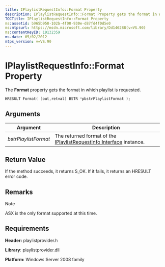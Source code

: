 ```yaml
---
title: IPlaylistRequestInfo::Format Property
description: IPlaylistRequestInfo::Format Property gets the format in which playlist is requested.
TOCTitle: IPlaylistRequestInfo::Format Property
ms:assetid: b965b958-102b-4f00-930e-d87fd4f0d5e0
ms:mtpsurl: https://msdn.microsoft.com/library/Dd146288(v=VS.90)
ms:contentKeyID: 19132359
ms.date: 05/02/2012
mtps_version: v=VS.90
---
```


# IPlaylistRequestInfo::Format Property

The **Format** property gets the format in which playlist is requested.

```cpp
HRESULT Format( [out,retval] BSTR *pbstrPlaylistFormat );
```

## Arguments

|Argument|Description|
|--- |--- |
|*bstrPlaylistFormat*|The returned format of the [IPlaylistRequestInfo Interface](https://msdn.microsoft.com/library/dd146293) instance.|

## Return Value

If the method succeeds, it returns S\_OK. If it fails, it returns an HRESULT error code.

## Remarks

> [!Note]  
> ASX is the only format supported at this time.

## Requirements

**Header:** playlistprovider.h

**Library:** playlistprovider.dll

**Platform:** Windows Server 2008 family
